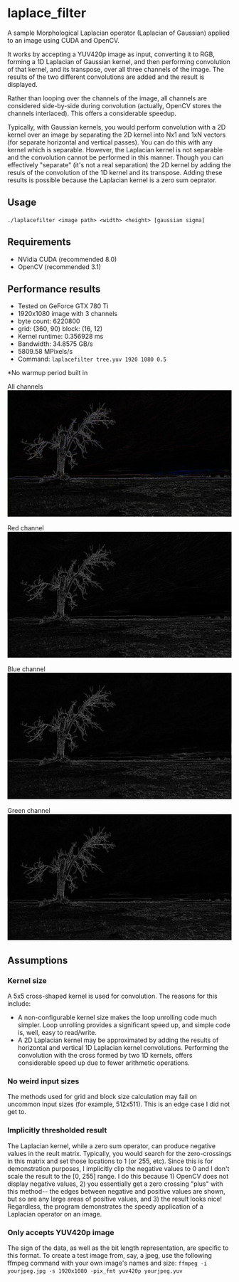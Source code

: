 # laplace_filter

A sample Morphological Laplacian operator (Laplacian of Gaussian) applied to an image using CUDA and OpenCV.

It works by accepting a YUV420p image as input, converting it to RGB, forming a 1D Laplacian of Gaussian kernel, and then performing convolution of that kernel, and its transpose, over all three channels of the image. The results of the two different convolutions are added and the result is displayed. 

Rather than looping over the channels of the image, all channels are considered side-by-side during convolution (actually, OpenCV stores the channels interlaced). This offers a considerable speedup.

Typically, with Gaussian kernels, you would perform convolution with a 2D kernel over an image by separating the 2D kernel into Nx1 and 1xN vectors (for separate horizontal and vertical passes). You can do this with any kernel which is separable. However, the Laplacian kernel is not separable and the convolution cannot be performed in this manner. Though you can effectively "separate" (it's not a real separation) the 2D kernel by adding the resuls of the convolution of the 1D kernel and its transpose. Adding these results is possible because the Laplacian kernel is a zero sum oeprator.


## Usage

`./laplacefilter <image path> <width> <height> [gaussian sigma]`

## Requirements

* NVidia CUDA (recommended 8.0)
* OpenCV (recommended 3.1)

## Performance results

* Tested on GeForce GTX 780 Ti
* 1920x1080 image with 3 channels
* byte count: 6220800
* grid: (360, 90) block: (16, 12)
* Kernel runtime: 0.356928 ms
* Bandwidth: 34.8575 GB/s
* 5809.58 MPixels/s
* Command: `laplacefilter tree.yuv 1920 1080 0.5`

*No warmup period built in


All channels
![Alt text](allChannels.jpg?raw=true "All channels")

Red channel
![Alt text](redChannel.jpg?raw=true "Red channel")

Blue channel
![Alt text](blueChannel.jpg?raw=true "Blue channel")

Green channel
![Alt text](greenChannel.jpg?raw=true "Green channel")

## Assumptions

### Kernel size
A 5x5 cross-shaped kernel is used for convolution. The reasons for this include:

* A non-configurable kernel size makes the loop unrolling code much simpler. Loop unrolling provides a significant speed up, and simple code is, well, easy to read/write.
* A 2D Laplacian kernel may be approximated by adding the results of horizontal and vertical 1D Laplacian kernel convolutions. Performing the convolution with the cross formed by two 1D kernels, offers considerable speed up due to fewer arithmetic operations.

### No weird input sizes

The methods used for grid and block size calculation may fail on uncommon input sizes (for example, 512x511). This is an edge case I did not get to.

### Implicitly thresholded result

The Laplacian kernel, while a zero sum operator, can produce negative values in the reult matrix. Typically, you would search for the zero-crossings in this matrix and set those locations to 1 (or 255, etc). Since this is for demonstration purposes, I implicitly clip the negative values to 0 and I don't scale the result to the [0, 255] range. I do this because 1) OpenCV does not display negative values, 2) you essentially get a zero crossing "plus" with this method-- the edges between negative and positive values are shown, but so are any large areas of positive values, and 3) the result looks nice! Regardless, the program demonstrates the speedy application of a Laplacian operator on an image.

### Only accepts YUV420p image

The sign of the data, as well as the bit length representation, are specific to this format. To create a test image from, say, a jpeg, use the following ffmpeg command with your own image's names and size:
`ffmpeg -i yourjpeg.jpg -s 1920x1080 -pix_fmt yuv420p yourjpeg.yuv`